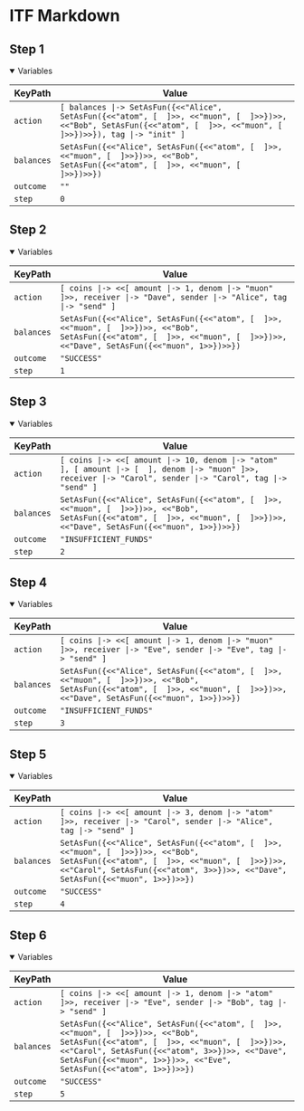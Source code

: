 # ITF Markdown

## Step 1

<details open>

<summary>Variables</summary>


|KeyPath|Value|
|-|-|
|`action`|`[ balances \|-> SetAsFun({<<"Alice", SetAsFun({<<"atom", [  ]>>, <<"muon", [  ]>>})>>, <<"Bob", SetAsFun({<<"atom", [  ]>>, <<"muon", [  ]>>})>>}), tag \|-> "init" ]`|
|`balances`|`SetAsFun({<<"Alice", SetAsFun({<<"atom", [  ]>>, <<"muon", [  ]>>})>>, <<"Bob", SetAsFun({<<"atom", [  ]>>, <<"muon", [  ]>>})>>})`|
|`outcome`|`""`|
|`step`|`0`|


</details>

## Step 2

<details open>

<summary>Variables</summary>


|KeyPath|Value|
|-|-|
|`action`|`[ coins \|-> <<[ amount \|-> 1, denom \|-> "muon" ]>>, receiver \|-> "Dave", sender \|-> "Alice", tag \|-> "send" ]`|
|`balances`|`SetAsFun({<<"Alice", SetAsFun({<<"atom", [  ]>>, <<"muon", [  ]>>})>>, <<"Bob", SetAsFun({<<"atom", [  ]>>, <<"muon", [  ]>>})>>, <<"Dave", SetAsFun({<<"muon", 1>>})>>})`|
|`outcome`|`"SUCCESS"`|
|`step`|`1`|


</details>

## Step 3

<details open>

<summary>Variables</summary>


|KeyPath|Value|
|-|-|
|`action`|`[ coins \|-> <<[ amount \|-> 10, denom \|-> "atom" ], [ amount \|-> [  ], denom \|-> "muon" ]>>, receiver \|-> "Carol", sender \|-> "Carol", tag \|-> "send" ]`|
|`balances`|`SetAsFun({<<"Alice", SetAsFun({<<"atom", [  ]>>, <<"muon", [  ]>>})>>, <<"Bob", SetAsFun({<<"atom", [  ]>>, <<"muon", [  ]>>})>>, <<"Dave", SetAsFun({<<"muon", 1>>})>>})`|
|`outcome`|`"INSUFFICIENT_FUNDS"`|
|`step`|`2`|


</details>

## Step 4

<details open>

<summary>Variables</summary>


|KeyPath|Value|
|-|-|
|`action`|`[ coins \|-> <<[ amount \|-> 1, denom \|-> "muon" ]>>, receiver \|-> "Eve", sender \|-> "Eve", tag \|-> "send" ]`|
|`balances`|`SetAsFun({<<"Alice", SetAsFun({<<"atom", [  ]>>, <<"muon", [  ]>>})>>, <<"Bob", SetAsFun({<<"atom", [  ]>>, <<"muon", [  ]>>})>>, <<"Dave", SetAsFun({<<"muon", 1>>})>>})`|
|`outcome`|`"INSUFFICIENT_FUNDS"`|
|`step`|`3`|


</details>

## Step 5

<details open>

<summary>Variables</summary>


|KeyPath|Value|
|-|-|
|`action`|`[ coins \|-> <<[ amount \|-> 3, denom \|-> "atom" ]>>, receiver \|-> "Carol", sender \|-> "Alice", tag \|-> "send" ]`|
|`balances`|`SetAsFun({<<"Alice", SetAsFun({<<"atom", [  ]>>, <<"muon", [  ]>>})>>, <<"Bob", SetAsFun({<<"atom", [  ]>>, <<"muon", [  ]>>})>>, <<"Carol", SetAsFun({<<"atom", 3>>})>>, <<"Dave", SetAsFun({<<"muon", 1>>})>>})`|
|`outcome`|`"SUCCESS"`|
|`step`|`4`|


</details>

## Step 6

<details open>

<summary>Variables</summary>


|KeyPath|Value|
|-|-|
|`action`|`[ coins \|-> <<[ amount \|-> 1, denom \|-> "atom" ]>>, receiver \|-> "Eve", sender \|-> "Bob", tag \|-> "send" ]`|
|`balances`|`SetAsFun({<<"Alice", SetAsFun({<<"atom", [  ]>>, <<"muon", [  ]>>})>>, <<"Bob", SetAsFun({<<"atom", [  ]>>, <<"muon", [  ]>>})>>, <<"Carol", SetAsFun({<<"atom", 3>>})>>, <<"Dave", SetAsFun({<<"muon", 1>>})>>, <<"Eve", SetAsFun({<<"atom", 1>>})>>})`|
|`outcome`|`"SUCCESS"`|
|`step`|`5`|


</details>

